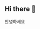 ## Hi there 👋

<!--
**ToddWi/ToddWi** is a ✨ _special_ ✨ repository because its `README.md` (this file) appears on your GitHub profile.

- 

--> 안녕하세요
